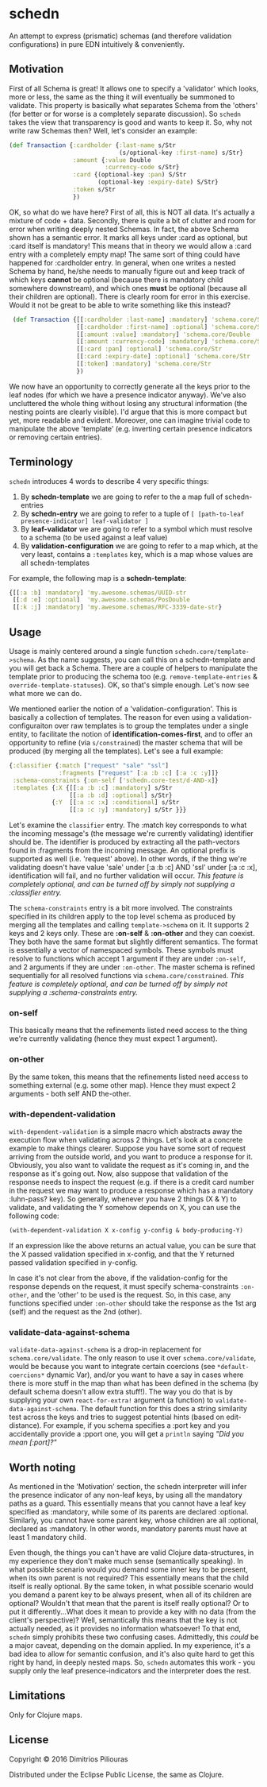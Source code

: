 # schedn

An attempt to express (prismatic) schemas (and therefore validation configurations) in pure EDN intuitively & conveniently.

## Motivation
First of all Schema is great! It allows one to specify a 'validator' which looks, more or less, the same as the thing it will eventually be summoned to validate. This property is basically what separates Schema from the 'others' (for better or for worse is a completely separate discussion). So `schedn` takes the view that transparency is good and wants to keep it. So, why not write raw Schemas then? Well, let's consider an example:

```clj
(def Transaction {:cardholder {:last-name s/Str 
                               (s/optional-key :first-name) s/Str}
                  :amount {:value Double  
                           :currency-code s/Str}            
                  :card {(optional-key :pan) S/Str
                         (optional-key :expiry-date) S/Str}             
                  :token s/Str
                  })

```

OK, so what do we have here? First of all, this is NOT all data. It's actually a mixture of code + data. Secondly, there is quite a bit of clutter and room for error when writing deeply nested Schemas. In fact, the above Schema shown has a semantic error.  It marks all keys under :card as optional, but :card itself is mandatory! This means that in theory we would allow a :card entry with a completely empty map! The same sort of thing could have happened for :cardholder entry. In general, when one writes a nested Schema by hand, he/she needs to manually figure out and keep track of which keys **cannot** be optional (because there is mandatory child somewhere downstream), and which ones **must** be optional (because all their children are optional). There is clearly room for error in this exercise. Would it not be great to be able to write something like this instead?
 
```clj
 (def Transaction {[[:cardholder :last-name] :mandatory] 'schema.core/Str
                   [[:cardholder :first-name] :optional] 'schema.core/Str
                   [[:amount :value] :mandatory] 'schema.core/Double
                   [[:amount :currency-code] :mandatory] 'schema.core/Str
                   [[:card :pan] :optional] 'schema.core/Str
                   [[:card :expiry-date] :optional] 'schema.core/Str
                   [[:token] :mandatory] 'schema.core/Str
                   })

```

We now have an opportunity to correctly generate all the keys prior to the leaf nodes (for which we have a presence indicator anyway). We've also uncluttered the whole thing without losing any structural information (the nesting points are clearly visible). I'd argue that this is more compact but yet, more readable and evident. Moreover, one can imagine trivial code to manipulate the above 'template' (e.g. inverting certain presence indicators or removing certain entries). 
  

## Terminology

`schedn` introduces 4 words to describe 4 very specific things:

1. By **schedn-template** we are going to refer to the a map full of schedn-entries
2. By **schedn-entry** we are going to refer to a tuple of `[ [path-to-leaf presence-indicator] leaf-validator ]`
3. By **leaf-validator** we are going to refer to a symbol which must resolve to a schema (to be used against a leaf value)
4. By **validation-configuration** we are going to refer to a map which, at the very least, contains a `:templates` key, which is a map whose values are all schedn-templates

For example, the following map is a **schedn-template**:

```clj
{[[:a :b] :mandatory] 'my.awesome.schemas/UUID-str
 [[:d :e] :optional]  'my.awesome.schemas/PosDouble
 [[:k :j] :mandatory] 'my.awesome.schemas/RFC-3339-date-str}                     

```

## Usage

Usage is mainly centered around a single function `schedn.core/template->schema`. As the name suggests, you can call this on a schedn-template and you will get back a Schema. There are a couple of helpers to manipulate the template prior to producing the schema too (e.g. `remove-template-entries` & `override-template-statuses`). OK, so that's simple enough. Let's now see what more we can do.    
   
We mentioned earlier the notion of a 'validation-configuration'. This is basically a collection of templates. The reason for even using a validation-configuraiton over raw templates is to group the templates under a single entity, to facilitate the notion of **identification-comes-first**, and to offer an opportunity to refine (via `s/constrained`) the master schema that will be produced (by merging all the templates). Let's see a full example:


```clj
{:classifier {:match ["request" "sale" "ssl"]
              :fragments ["request" [:a :b :c] [:a :c :y]]}
 :schema-constraints {:on-self ['schedn.core-test/d-AND-x]}
 :templates {:X {[[:a :b :c] :mandatory] s/Str
                 [[:a :b :d] :optional] s/Str}
            {:Y  [[:a :c :x] :conditional] s/Str
                 [[:a :c :y] :mandatory] s/Str }}}


```

Let's examine the `classifier` entry. The :match key corresponds to what the incoming message's (the message we're currently validating) identifier should be. The identifier is produced by extracting all the path-vectors found in :fragments from the incoming message. An optional prefix is supported as well (i.e. 'request' above). In other words, if the thing we're validating doesn't have value 'sale' under [:a :b :c] AND 'ssl' under [:a :c :x], identification will fail, and no further validation will occur. *This feature is completely optional, and can be turned off by simply not supplying a :classifier entry.*


The `schema-constraints` entry is a bit more involved. The constraints specified in its children apply to the top level schema as produced by merging all the templates and calling `template->schema` on it. It supports 2 keys and 2 keys only. These are **:on-self** & **:on-other** and they can coexist. They both have the same format but slightly different semantics. The format is essentially a vector of namespaced symbols. These symbols must resolve to functions which accept 1 argument if they are under `:on-self`, and 2 arguments if they are under `:on-other`. The master schema is refined sequentially for all resolved functions via `schema.core/constrained`. *This feature is completely optional, and can be turned off by simply not supplying a :schema-constraints entry.*


### on-self
This basically means that the refinements listed need access to the thing we're currently validating (hence they must expect 1 argument). 

### on-other
By the same token, this means  that the refinements listed need access to something external (e.g. some other map). Hence they must expect 2 arguments  - both self AND the-other.

### with-dependent-validation
`with-dependent-validation` is a simple macro which abstracts away the execution flow when validating across 2 things. Let's look at a concrete example to make things clearer. Suppose you have some sort of request arriving from the outside world, and you want to produce a response for it. Obviously, you also want to validate the request as it's coming in, and the response as it's going out. Now, also suppose that validation of the response needs to inspect the request (e.g. if there is a credit card number in the request we may want to produce a response which has a mandatory :luhn-pass? key). So generally, whenever you have 2 things (X & Y) to validate, and validating the Y somehow depends on X, you can use the following code: 

```clj
(with-dependent-validation X x-config y-config & body-producing-Y)
```

If an expression like the above returns an actual value, you can be sure that the X passed validation specified in x-config, and that the Y returned passed validation specified in y-config.  

In case it's not clear from the above, if the validation-config for the response depends on the request, it must specify schema-constraints `:on-other`, and the 'other' to be used is the request. So, in this case, any functions specified under `:on-other` should take the response as the 1st arg (self) and the request as the 2nd (other).

### validate-data-against-schema
`validate-data-against-schema` is a drop-in replacement for `schema.core/validate`. The only reason to use it over `schema.core/validate`, would be because you want to integrate certain coercions (see `*default-coercions*` dynamic Var), and/or you want to have a say in cases where there is more stuff in the map than what has been defined in the schema (by default schema doesn't allow extra stuff!). The way you do that is by supplying your own `react-for-extra!` argument (a function) to `validate-data-against-schema`. The default function for this does a string similarity test across the keys and tries to suggest potential hints (based on edit-distance). For example, if you schema specifies a :port key and you accidentally provide a :pport one, you will get a `println` saying *"Did you mean [:port]?"*


## Worth noting

As mentioned in the 'Motivation' section, the schedn interpreter will infer the presence indicator of any non-leaf keys, by using all the mandatory paths as a guard. This essentially means that you cannot have a leaf key specified as :mandatory, while some of its parents are declared :optional. Similarly, you cannot have some parent key, whose children are all :optional, declared as :mandatory. In other words, mandatory parents must have at least 1 mandatory child. 

Even though, the things you can't have are valid Clojure data-structures, in my experience they don't make much sense (semantically speaking). In what possible scenario would you demand some inner key to be present, when its own parent is not required? This essentially means that the child itself is really optional. By the same token, in what possible scenario would you demand a parent key to be always present, when all of its children are optional? Wouldn't that mean that the parent is itself really optional? Or to put it differently...What does it mean to provide a key with no data (from the client's perspective)? Well, semantically this means that the key is not actually needed, as it provides no information whatsoever! To that end, `schedn` simply prohibits these two confusing cases. Admittedly, this *could* be a major caveat, depending on the domain applied. In my experience, it's a bad idea to allow for semantic confusion, and it's also quite hard to get this right by hand, in deeply nested maps. So, `schedn` automates this work - you supply only the leaf presence-indicators and the interpreter does the rest.
  

## Limitations
Only for Clojure maps.

## License

Copyright © 2016 Dimitrios Piliouras

Distributed under the Eclipse Public License, the same as Clojure.
